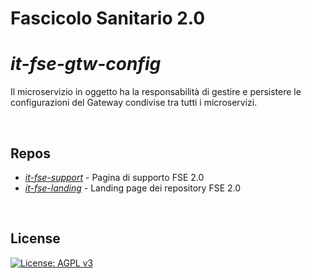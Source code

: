 
# Fascicolo Sanitario 2.0

# _it-fse-gtw-config_

Il microservizio in oggetto ha la responsabilità di gestire e persistere le configurazioni del Gateway condivise tra tutti i microservizi.

<br/>

## Repos
- [*it-fse-support*](https://github.com/ministero-salute/it-fse-support) - Pagina di supporto FSE 2.0
- [*it-fse-landing*](https://github.com/ministero-salute/it-fse-landing) - Landing page dei repository FSE 2.0

<br/>

## License

[![License: AGPL v3](https://img.shields.io/badge/License-AGPL_v3-blue.svg)](https://www.gnu.org/licenses/agpl-3.0)
